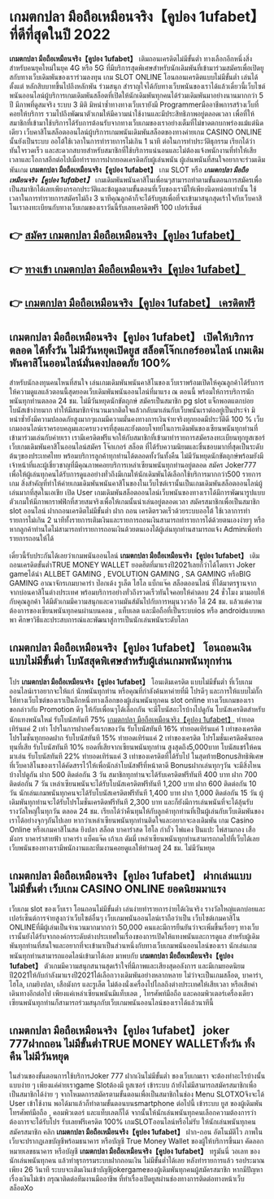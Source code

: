 # เกมตกปลา มือถือเหมือนจริง【คูปอง 1ufabet】  ที่ดีที่สุดในปี 2022

**เกมตกปลา มือถือเหมือนจริง【คูปอง 1ufabet】** เติมถอนเครดิตไม่มีขั้นต่ำ  ทางเลือกอีกหนึ่งสิ่งสำหรับคนยุคใหม่ในยุค 4G หรือ 5G ที่มีบริการสุดพิเศษสำหรับนักเดิมพันที่เข้ามาร่วมสมัครเพื่อเปิดยูสกับทางเว็บเดิมพันของเราร่วมลงทุน เกม SLOT ONLINE โอนถอนเครดิตแบบไม่มีขั้นต่ำ เล่นได้ตั้งแต่ หลักสิบบาทขึ้นไปถึงหลักพัน ร่วมสนุก สำราญใจได้กับทางเว็บพนันของเราได้แล้วเดี๋ยวนี้เว็บไซต์พนันออนไลน์ผู้บริการเกมเดิมพันสล็อตที่เปิดให้นักเดิมพันทุกคนได้ร่วมเดิมพันมาอย่างนานมากกว่า 5 ปี มีภาพที่ดูสมจริง ระบบ 3 มิติ
มิหนำซ้ำทางทางเว็บเรายังมี Programmerมืออาชีพการสร้างเว็บที่คอยให้บริการ  รวมไปถึงพัฒนาตัวเกมให้มีความน่าใช้งานและมีประสิทธิภาพอยู่ตลอดเวลา เพื่อที่ให้สมาชิกที่เข้ามาใช้บริการได้รับการต้อนรับจากทางเว็บเกมของเราอย่างเต็มที่ไม่ขาดตกบกพร่องแม้แต่นิดเดียว เว็บคาสิโนสล็อตออนไลน์ผู้บริการเกมพนันเดิมพันสล็อตของทางค่ายเกม CASINO ONLINE นั้นยังเป็นระบบ ออโต้ใช้เวลาในการทำรายการไม่เกิน 1 นาที ต่อในการทำประวัติธุกรรม เรียกได้ว่าทันใจรวดเร็ว และสะดวกสบายสำหรับสมาชิกที่ใช้บริการแน่นอนและไม่ต้องแจ้งพนักงานที่ทำให้เสียเวลาและโอกาสอีกต่อไปเมื่อทำรายการฝากยอดเครดิตกับผู้เล่นพนัน
ผู้เล่นพนันที่สนใจอยากจะร่วมเดิมพันเกม **เกมตกปลา มือถือเหมือนจริง【คูปอง 1ufabet】** เกม SLOT  หรือ ***เกมตกปลา มือถือเหมือนจริง【คูปอง 1ufabet】*** เกมเดิมพันพนันคาสิโนเพื่อนๆสามารถทำตามขั้นตอนการสมัครเพื่อเป็นสมาชิกได้เลยเพียงกรอกประวัติและข้อมูลตามขั้นตอนที่เว็บของเรามีให้เพียงนิดหน่อยเท่านั้น ใช้เวลาในการทำรายการสมัครไม่ถึง 3 นาทีคุณลูกค้าก็จะได้รับยูสเพื่อที่จะเข้ามาสนุกสุดเร้าใจกับเว็บคาสิโนเราลงทะเบียนกับทางเว็บเกมของเราวันนี้รับเลยเครดิตฟรี 100 เปอร์เซ็นต์

## 👉 [สมัคร เกมตกปลา มือถือเหมือนจริง【คูปอง 1ufabet】](https://archa888.com/)
## 👉 [ทางเข้า เกมตกปลา มือถือเหมือนจริง【คูปอง 1ufabet】](https://archa888.com/)
## 👉 [เกมตกปลา มือถือเหมือนจริง【คูปอง 1ufabet】 เครดิตฟรี](https://archa888.com/)

## เกมตกปลา มือถือเหมือนจริง【คูปอง 1ufabet】 เปิดให้บริการตลอด ได้ทั้งวัน ไม่มีวันหยุดเปิดยูส สล็อตโจ๊กเกอร์ออนไลน์ เกมเดิมพันคาสิโนออนไลน์มั่นคงปลอดภัย 100%

สำหรับนักลงทุนคนไหนที่สนใจ เล่นเกมเดิมพันพนันคาสิโนของเว็บเราพร้อมเปิดให้คุณลูกค้าได้รับการให้ความดูแลแล้วตอนนี้สุดยอดเว็บเดิมพันพนันออนไลน์ที่มาแรง ณ ตอนนี้ พร้อมให้การบริการนักพนันทุกท่านตลอด 24 ชม. ไม่มีวันหยุดนักขัตฤกษ์ สมัครเป็นสมาชิก pg slot แจ็กพอตแตกบ่อย โบนัสเข้าง่ายมาก ทำให้มีสมาชิกจำนวนมากติดใจแล้วกลับมาเล่นกับเว็บพนันเราต่ออยู่เป็นประจำ มิหนำซ้ำยังมีความปลอดภัยสูงมากๆแถมมีความมั่นคงทางการเงินจ่ายจริงทุกยอดมีประวัติดี 100 % เว็บเกมออนไลน์เราครอบคลุมและครบวงจรที่สุดและยังตอบโจทย์ในการเดิมพันของเซียนพนันทุกท่านที่เข้ามาร่วมเล่นกับค่ายเรา
เรามีเครดิตฟรีแจกให้กับสมาชิกที่เข้ามาทำรายการสมัครลงทะเบียนทุกยูสเซอร์ เว็บเกมเดิมพันคาสิโนออนไลน์สมัคร โจ๊กเกอร์ สล็อต ที่ได้รับความนิยมและชื่นชอบมากที่สุดเป็นระดับต้นๆของประเทศไทย พร้อมบริการลูกค้าทุกท่านได้ตลอดทั้งวันทั้งคืน ไม่มีวันหยุดนักขัตฤกษ์พร้อมยังมีเจ้าหน้าที่และผู้เชี่ยวชาญที่มีคุณภาพคอยบริการเหล่าเซียนพนันทุกท่านอยู่ตลอด สมัคร Joker777 เพื่อให้ผู้เล่นทุกคนได้รับการดูแลอย่างทั่วถึงมีเกมให้นักเดิมพันได้เลือกใช้บริการมากกว่า500 รายการเกม
สิ่งสำคัญที่ทำให้ค่ายเกมเดิมพันพนันคาสิโนของในเว็บไซต์เรานั้นเป็นเกมเดิมพันสล็อตออนไลน์ผู้เล่นมากที่สุดในเอเชีย เปิด User  เกมเดิมพันสล็อตออนไลน์เว็บพนันของทางเราได้มีการพัฒนารูปแบบตัวเกมให้มีภาพกราฟฟิกที่สวยสมจริงเพื่อให้เกมนั้นน่าเล่นอยู่ตลอดเวลา สมัครสมาชิกเพื่อเป็นสมาชิก slot ออนไลน์ ฝากถอนเครดิตไม่มีขั้นต่ำ ฝาก ถอน เครดิตรวดเร็วด้วยระบบออโต้ ใช้เวลาการทำรายการไม่เกิน 2 นาทีทั้งรายการเติมเงินและรายการถอนเงินสามารถทำรายการได้ด้วยตนเองง่ายๆ หรือหากลูกค้าท่านใดไม่สามารถทำรายการถอนเงินด้วยตนเองได้ผู้เล่นทุกท่านสามารถแจ้ง Adminเพื่อทำรายการถอนให้ได้

เดี๋ยวนี้รับประกันได้เลยว่าเกมพนันออนไลน์ **เกมตกปลา มือถือเหมือนจริง【คูปอง 1ufabet】** เติมถอนเครดิตขั้นต่ำTRUE MONEY WALLET ยอดฮิตที่มาแรงปี2021เลยก็ว่าได้โดยเรา Joker gameได้นำ ALLBET GAMING , EVOLUTION GAMING , SA GAMING หรือBIG GAMING อาณาจักรเกมบาคาร่า ป๊อกเด้ง รูเล็ต ไฮโล แบ็กแจ๊ค สล็อตออนไลน์ ที่ได้มาตรฐานจากจากบ่อนคาสิโนต่างประเทศ พร้อมบริการอย่างทั่วถึงรวดเร็วทันใจคอยให้คำตอบ 24 ชั่วโมง มามอบให้กับคุณลูกค้า ได้มีตัวเกมมีความสนุกและความมันส์มันไปกับการหมุนวงวล้อ ได้ 24 ชม. แล้วแต่ความต้องการของเซียนพนันทุกคนผ่านบนคอม , แท็บเลต และมือถือที่เป็นระบบios หรือ androidแบบพกพา ศึกษาวิธีและประสบการณ์และพัฒนาสู่การเป็นนักเล่นพนันระดับโลก

## เกมตกปลา มือถือเหมือนจริง【คูปอง 1ufabet】 โอนถอนเงินแบบไม่มีขั้นต่ำ โบนัสสุดพิเศษสำหรับผู้เล่นเกมพนันทุกท่าน

โปร **เกมตกปลา มือถือเหมือนจริง【คูปอง 1ufabet】** โอนเติมเครดิต แบบไม่มีขั้นต่ำ ที่เว็บเกมออนไลน์เราอยากจะให้แก่  นักพนันทุกท่าน หรือคุณที่กำลังค้นหาค่ายที่มี โปรดีๆ และการให้แบบไม่กั๊ก ให้ทางเว็บไซต์ของเราเป็นอีกหนึ่งทางเลือกของผู้เล่นพนันทุกคน slot online ทางเว็บเกมของเรา ขอกล่าวกับ Promotion ดีๆ ให้กับเพื่อนๆได้เลือกกัน จะมีโบนัสอะไรบ้างไปดูกัน
โบนัสเครดิตสำหรับนักแทงพนันใหม่ รับโบนัสทันที 75% [เกมตกปลา มือถือเหมือนจริง【คูปอง 1ufabet】](https://archa888.com/) ทำยอดเทิร์นแค่ 2 เท่า
โปรในการฝากครั้งแรกของวัน รับโบนัสทันที 16% ทำยอดเทิร์นแค่ 1 เท่าของเครดิต
โปรโมชั่นทุกยอดฝาก รับโบนัสทันที 15% ทำยอดเทิร์นแค่ 2 เท่าของเครดิต
โปรโมชั่นเครดิตคืนยอดทุนที่เสีย รับโบนัสทันที 10% ยอดที่เสียจากเซียนพนันทุกท่าน สูงสุดถึง5,000บาท
โบนัสแชร์ให้คนมาเล่น รับโบนัสทันที 22% ทำยอดเทิร์นแค่ 3 เท่าของเครดิตที่ได้รับไป
ในสุดท้ายBonusสิทธิพิเศษที่เว็บคาสิโนของเราได้คัดสรรไว้ให้เพื่อนักล่าโบนัสฟรีที่หน้าตาดี Bonusฝากเล่นทุกๆวัน จะมีสิ่งไหนบ้างไปดูกัน
ฝาก 500 ติดต่อกัน 3 วัน สมาชิกทุกท่านจะได้รับเครดิตฟรีทันที 400 บาท
ฝาก 700 ติดต่อกัน 7 วัน เหล่าเซียนพนันจะได้รับโบนัสเครดิตฟรีทันที 1,200 บาท
ฝาก 600 ติดต่อกัน 10 วัน นักเล่นเกมพนันทุกคนจะได้รับโบนัสเครดิตฟรีทันที 1,400 บาท
ฝาก 1,000 ติดต่อกัน 15 วัน ผู้เดิมพันทุกท่านจะได้รับโปรโมชั่นเครดิตฟรีทันที 2,300 บาท
และก็ยังมีการเล่นพนันที่จะได้ลุ้นรับรางวัลใหญ่ในทุกวัน ตลอด 24 ชม. เรียกได้ว่าคืนทุนให้กับลูกค้าทุกท่านที่เป็นผู้เล่นกับเว็บเดิมพันของเราได้อย่างจุกๆกันไปเลย หากว่าเหล่าเซียนพนันทุกท่านติดใจและอยากจะลงเดิมพัน เกม  Casino Online หรือเกมคาสิโนสด ยิงปลา สล็อต บาคาร่าสด ไฮโล กำถั่ว ไพ่แคง ปั่นแปะ ไพ่สามกอง เสือมังกร บาคาร่าสายฟ้า บาคาร่า แบ็คแจ๊ค เก้าเก ดัมมี่ เหล่าเซียนพนันทุกท่านสามารถกดไปที่เว็บได้เลย เว็บพนันของทางเรามีพนักงานและทีมงานคอยดูแลให้ท่านอยู่ 24 ชม. ไม่มีวันหยุด

## เกมตกปลา มือถือเหมือนจริง【คูปอง 1ufabet】 ฝากเล่นแบบไม่มีขั้นต่ำ  เว็บเกม CASINO ONLINE ยอดนิยมมาแรง

เว็บเกม slot ของเว็บเรา โอนถอนไม่มีขั้นต่ำ เล่นง่ายทำรายการง่ายได้เงินจริง รางวัลใหญ่แตกบ่อยและเปอร์เซ็นต์การจ่ายสูงกว่าเว็บไซต์อื่นๆ เว็บเกมพนันออนไลน์เราถือว่าเป็น เว็บไซต์เกมคาสิโน ONLINEที่มีผู้เล่นเป็นจำนวนมากมากกว่า 50,000 คนและมีการยืนยันว่าจะเพิ่มขึ้นเรื่อยๆ ทางเว็บเรานั้นยังได้รับจากองค์กรระดับต่างประเทศในเรื่องของการเปิดให้แทงพนันและการดูแล สำหรับผู้เดิมพันทุกท่านที่สนใจและอยากที่จะเข้ามาเป็นส่วนหนึ่งกับทางเว็บเกมพนันออนไลน์ของเรา นักเล่นเกมพนันทุกท่านสามารถแอดไลน์เข้ามาได้เลย
	มาพบกับ **เกมตกปลา มือถือเหมือนจริง【คูปอง 1ufabet】** ตัวเกมมีความสนุกสนานสุดเร้าใจที่มีภาพและเสียงสุดอลังการ และมีเกมยอดนิยมปี2021ให้กับกำลังมาแรงปี2021ได้เลือกวางเดิมพันอย่างหลากหลาย  ไม่ว่าจะเป็นเกมสล็อต, บาคาร่า, ไฮโล, เกมยิงปลา, เสือมังกร และรูเล็ต ไม่ต้องนั่งเครื่องไปไกลถึงต่างประเทศให้เสียเวลา หรือเสียค่าเดินทางอีกต่อไป เพียงแค่เหล่าเซียนพนันมีแท็บเลต , โทรศัพท์มือถือ และคอมพิวเตอร์เครื่องเดียวเซียนพนันทุกท่านก็สามารถร่วมสนุกกับเว็บเกมพนันออนไลน์ของเราได้แล้วนาทีนี้

## เกมตกปลา มือถือเหมือนจริง【คูปอง 1ufabet】 joker 777ฝากถอน ไม่มีขั้นต่ำTRUE MONEY WALLETทั้งวัน ทั้งคืน ไม่มีวันหยุด

ในส่วนของขั้นตอนการใช้บริการJoker 777 ฝากเงินไม่มีขั้นต่ำ ของเว็บเกมเรา จะต้องทำอะไรบ้างนั้น แบบง่าย ๆ เพียงแค่ค่ายเราgame Slotต้องมี ยูสเซอร์ เข้าระบบ ถ้ายังไม่มีสามารถสมัครสมาชิกเพื่อเป็นสมาชิกได้ง่าย ๆ จากโหมดการสมัครตามขั้นตอนเพื่อเป็นสมาชิกในช่อง Menu SLOTXOจึงจะได้ User เข้าใช้งาน พอได้มาแล้วก็ทำตามขั้นตอนบนsmartphone ต่อไปนี้
เข้าระบบ ยูส  ของผู้เดิมพัน โทรศัพท์มือถือ , คอมพิวเตอร์ และแท็บเลตก็ได้
จากนั้นให้นักเล่นพนันทุกคนเลือกความต้องการว่า ต้องการจะได้รับโปร รับเลยฟรีเครดิต 100% เกมSLOTออนไลน์หรือไม่รับ
ให้นักเล่นพนันทุกคนสมัครสมาชิก คลิก **เกมตกปลา มือถือเหมือนจริง【คูปอง 1ufabet】** ฝาก-ถอน อัตโนมัติไว ภาพในเว็บจะปรากฏเลขบัญชีพร้อมธนาคาร หรือบัญชี True Money Wallet ของผู้ให้บริการขึ้นมา
คัดลอกหมายเลขธนาคาร หรือบัญชี **เกมตกปลา มือถือเหมือนจริง【คูปอง 1ufabet】** ทรูมันนี่ วอเลท ของนักเล่นพนันทุกคน แล้วทำธุรกรรมระบบฝากถอนเงิน ไม่มีขั้นต่ำได้เลย
หลังทำรายการแล้ว รอประมาณเพียง 26 วินาที ระบบจะเติมเงินเข้าบัญชีjokergameของผู้เดิมพันทุกคนผู้สมัครสมาชิก
หากมีปัญหาเรื่องเงินไม่เข้า กรุณาติดต่อทีมงานมืออาชีพ ที่ทำเรื่องเปิดยูสผ่านช่องทางการติดต่อทางหน้าเว็บสล็อตXo


